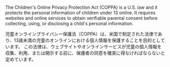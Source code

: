 
The Children's Online Privacy Protection Act (COPPA) is a U.S. law and it protects the personal information of children under 13 online. 
It requires websites and online services to obtain verifiable parental consent before collecting, using, or disclosing a child's personal information.

児童オンラインプライバシー保護法（COPPA）は、米国で制定された法律であり、13歳未満の児童のオンラインにおける個人情報を保護することを目的としています。
この法律は、ウェブサイトやオンラインサービスが児童の個人情報を収集、利用、または開示する前に、保護者の同意を確実に得なければならないと定めています。